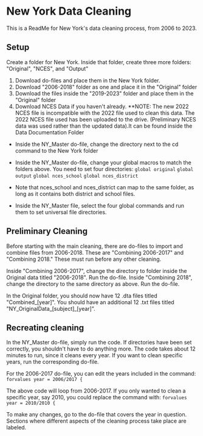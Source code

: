 
# New York Data Cleaning

This is a ReadMe for New York's data cleaning process, from 2006 to 2023.


## Setup
Create a folder for New York. Inside that folder, create three more folders: 
"Original", "NCES", and "Output"

1. Download do-files and place them in the New York folder.
2. Download "2006-2018" folder as one and place it in the "Original" folder
3. Download the files inside the "2019-2023" folder and place them in the "Original" folder
4. Download NCES Data if you haven't already. **NOTE: The new 2022 NCES file is incompatible with the 2022 file used to clean this data. The 2022 NCES file used has been uploaded to the drive. (Preliminary NCES data was used rather than the updated data).It can be found inside the Data Documentation Folder


- Inside the NY_Master do-file, change the directory next to the cd command to the New York folder
- Inside the NY_Master do-file, change your global macros to match the folders above. You need to set four directories:
`global original`
`global output` 
`global nces_school` 
`global nces_district`

- Note that nces_school and nces_district can map to the same folder, as long as it contains both district and school files.

- Inside the NY_Master file, select the four global commands and run them to set universal file directories.

## Preliminary Cleaning
Before starting with the main cleaning, there are do-files to import and combine files from 2006-2018. These are "Combining 2006-2017" and "Combining 2018." These must run before any other cleaning.

Inside "Combining 2006-2017", change the directory to folder inside the Original data titled "2006-2018". Run the do-file.
Inside "Combining 2018", change the directory to the same directory as above. Run the do-file.

In the Original folder, you should now have 12 .dta files titled "Combined_[year]". You should have an additional 12 .txt files titled "NY_OriginalData_[subject]_[year]".

## Recreating cleaning
In the NY_Master do-file, simply run the code. If directories have been set correctly, you shouldn't have to do anything more. The code takes about 12 minutes to run, since it cleans every year. If you want to clean specific years, run the corresponding do-file. 

For the 2006-2017 do-file, you can edit the years included in the command:
`forvalues year = 2006/2017 {`

The above code will loop from 2006-2017. If you only wanted to clean a specific year, say 2010, you could replace the command with:
`forvalues year = 2010/2010 {`


To make any changes, go to the do-file that covers the year in question. Sections where different aspects of the cleaning process take place are labeled.








